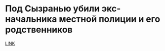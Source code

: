 # Под Сызранью убили экс-начальника местной полиции и его родственников



[LINK](https://varlamov.ru/1667904.html)